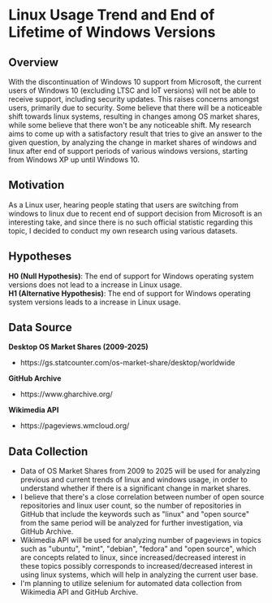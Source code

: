 # Linux Usage Trend and End of Lifetime of Windows Versions   

## Overview  
With the discontinuation of Windows 10 support from Microsoft, the current users of Windows 10 (excluding LTSC and IoT versions) will not be able to receive support, including security updates. This raises concerns amongst users, primarily due to security. Some believe that there will be a noticeable shift towards linux systems, resulting in changes among OS market shares, while some believe that there won't be any noticeable shift. My research aims to come up with a satisfactory result that tries to give an answer to the given question, by analyzing the change in market shares of windows and linux after end of support periods of various windows versions, starting from Windows XP up until Windows 10.

## Motivation  
As a Linux user, hearing people stating that users are switching from windows to linux due to recent end of support decision from Microsoft is an interesting take, and since there is no such official statistic regarding this topic, I decided to conduct my own research using various datasets.

## Hypotheses  
**H0 (Null Hypothesis)**: The end of support for Windows operating system versions does not lead to a increase in Linux usage.  
**H1 (Alternative Hypothesis)**: The end of support for Windows operating system versions leads to a increase in Linux usage.

## Data Source  
<strong>Desktop OS Market Shares (2009-2025)</strong>
<ul>
  <li>https://gs.statcounter.com/os-market-share/desktop/worldwide</li>
</ul> 
<strong>GitHub Archive</strong>
<ul>
  <li>https://www.gharchive.org/</li>
</ul>
<strong>Wikimedia API </strong>
<ul>
  <li>https://pageviews.wmcloud.org/</li>
</ul>

## Data Collection  
- Data of OS Market Shares from 2009 to 2025 will be used for analyzing previous and current trends of linux and windows usage, in order to understand whether if there is a significant change in market shares.
- I believe that there's a close correlation between number of open source repositories and linux user count, so the number of repositories in GitHub that include the keywords such as "linux" and "open source" from the same period will be analyzed for further investigation, via GitHub Archive.
- Wikimedia API will be used for analyzing number of pageviews in topics such as "ubuntu", "mint", "debian", "fedora" and "open source", which are concepts related to linux, since increased/decreased interest in these topics possibly corresponds to increased/decreased interest in using linux systems, which will help in analyzing the current user base.
- I'm planning to utilize selenium for automated data collection from Wikimedia API and GitHub Archive.  
